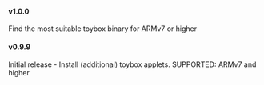 #### v1.0.0

Find the most suitable toybox binary for ARMv7 or higher

#### v0.9.9

Initial release - Install (additional) toybox applets. SUPPORTED: ARMv7 and higher 
